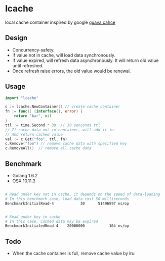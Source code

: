 # lcache
local cache container inspired by google [guava cahce](https://github.com/google/guava/wiki/CachesExplained)


## Design

- Concurrency-safety.
- If value not in cache, will load data synchronously.
- If value expired, will refresh data asynchronously. It will return old value until refreshed.
- Once refresh raise errors, the old value would be renewal.


## Usage

```go
import "lcache"

c := lcache.NewContainer() // create cache container
fn := func() (interface{}, error) {
    return "bar", nil
}
ttl := time.Second * 30  // 30 senconds ttl
// If cache data not in container, will add it in.
// And return cached value
val := c.Get("foo", ttl, fn)
c.Remove("foo") // remove cache data with specified key
c.RemoveAll()  // remove all cache data
```

## Benchmark

- Golang 1.6.2
- OSX 10.11.3

```sh

# Read under key not in cache, it depends on the speed of data-loading
# In this benchmark case, load data cost 50 milliseconds
BenchmarkInitialRead-4  	      30	  51496897 ns/op


# Read under key in cache
# In this case, cached data may be expired
BenchmarkInitialedRead-4	20000000	       104 ns/op
```

## Todo

- When the cache container is full, remove cache value by lru
